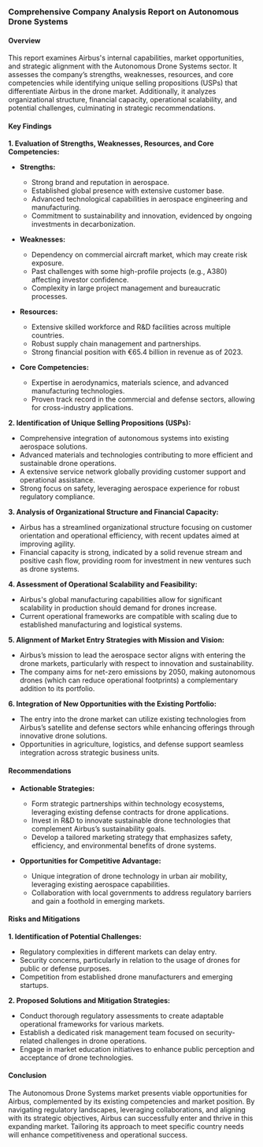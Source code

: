 ### Comprehensive Company Analysis Report on Autonomous Drone Systems

#### Overview
This report examines Airbus's internal capabilities, market opportunities, and strategic alignment with the Autonomous Drone Systems sector. It assesses the company’s strengths, weaknesses, resources, and core competencies while identifying unique selling propositions (USPs) that differentiate Airbus in the drone market. Additionally, it analyzes organizational structure, financial capacity, operational scalability, and potential challenges, culminating in strategic recommendations.

#### Key Findings

**1. Evaluation of Strengths, Weaknesses, Resources, and Core Competencies:**
- **Strengths:** 
  - Strong brand and reputation in aerospace.
  - Established global presence with extensive customer base.
  - Advanced technological capabilities in aerospace engineering and manufacturing.
  - Commitment to sustainability and innovation, evidenced by ongoing investments in decarbonization.

- **Weaknesses:** 
  - Dependency on commercial aircraft market, which may create risk exposure.
  - Past challenges with some high-profile projects (e.g., A380) affecting investor confidence.
  - Complexity in large project management and bureaucratic processes.

- **Resources:**
  - Extensive skilled workforce and R&D facilities across multiple countries.
  - Robust supply chain management and partnerships.
  - Strong financial position with €65.4 billion in revenue as of 2023.

- **Core Competencies:**
  - Expertise in aerodynamics, materials science, and advanced manufacturing technologies.
  - Proven track record in the commercial and defense sectors, allowing for cross-industry applications.

**2. Identification of Unique Selling Propositions (USPs):**
- Comprehensive integration of autonomous systems into existing aerospace solutions.
- Advanced materials and technologies contributing to more efficient and sustainable drone operations.
- A extensive service network globally providing customer support and operational assistance.
- Strong focus on safety, leveraging aerospace experience for robust regulatory compliance.

**3. Analysis of Organizational Structure and Financial Capacity:**
- Airbus has a streamlined organizational structure focusing on customer orientation and operational efficiency, with recent updates aimed at improving agility.
- Financial capacity is strong, indicated by a solid revenue stream and positive cash flow, providing room for investment in new ventures such as drone systems.

**4. Assessment of Operational Scalability and Feasibility:**
- Airbus's global manufacturing capabilities allow for significant scalability in production should demand for drones increase.
- Current operational frameworks are compatible with scaling due to established manufacturing and logistical systems.

**5. Alignment of Market Entry Strategies with Mission and Vision:**
- Airbus’s mission to lead the aerospace sector aligns with entering the drone markets, particularly with respect to innovation and sustainability.
- The company aims for net-zero emissions by 2050, making autonomous drones (which can reduce operational footprints) a complementary addition to its portfolio.

**6. Integration of New Opportunities with the Existing Portfolio:**
- The entry into the drone market can utilize existing technologies from Airbus’s satellite and defense sectors while enhancing offerings through innovative drone solutions.
- Opportunities in agriculture, logistics, and defense support seamless integration across strategic business units.

#### Recommendations

- **Actionable Strategies:**
  - Form strategic partnerships within technology ecosystems, leveraging existing defense contracts for drone applications.
  - Invest in R&D to innovate sustainable drone technologies that complement Airbus’s sustainability goals.
  - Develop a tailored marketing strategy that emphasizes safety, efficiency, and environmental benefits of drone systems.

- **Opportunities for Competitive Advantage:**
  - Unique integration of drone technology in urban air mobility, leveraging existing aerospace capabilities.
  - Collaboration with local governments to address regulatory barriers and gain a foothold in emerging markets.

#### Risks and Mitigations

**1. Identification of Potential Challenges:**
- Regulatory complexities in different markets can delay entry.
- Security concerns, particularly in relation to the usage of drones for public or defense purposes.
- Competition from established drone manufacturers and emerging startups.

**2. Proposed Solutions and Mitigation Strategies:**
- Conduct thorough regulatory assessments to create adaptable operational frameworks for various markets.
- Establish a dedicated risk management team focused on security-related challenges in drone operations.
- Engage in market education initiatives to enhance public perception and acceptance of drone technologies.

#### Conclusion
The Autonomous Drone Systems market presents viable opportunities for Airbus, complemented by its existing competencies and market position. By navigating regulatory landscapes, leveraging collaborations, and aligning with its strategic objectives, Airbus can successfully enter and thrive in this expanding market. Tailoring its approach to meet specific country needs will enhance competitiveness and operational success.